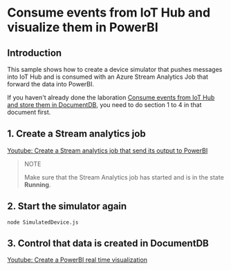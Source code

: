 # Consume events from IoT Hub and visualize them in PowerBI #
## Introduction ##
This sample shows how to create a device simulator that pushes messages into IoT Hub and is consumed with an Azure Stream Analytics Job that forward the data into PowerBI.

If you haven't already done the laboration 
[Consume events from IoT Hub and store them in DocumentDB](https://github.com/buzzfrog/iothub-hol/blob/master/iothub-save-to-docdb.md), you need to do section 1 to 4 in that document first.



## 1. Create a Stream analytics job

[Youtube: Create a Stream analytics job that send its output to PowerBI](https://www.youtube.com/embed/5KFikpBXyZ0)

> NOTE
>
> Make sure that the Stream Analytics job has started and is in the state **Running**.

## 2. Start the simulator again
    node SimulatedDevice.js

## 3. Control that data is created in DocumentDB

[Youtube: Create a PowerBI real time visualization](https://www.youtube.com/embed/V91svpSSCu4)

